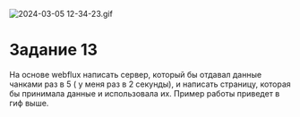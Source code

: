 ![2024-03-05 12-34-23.gif](/src/main/resources/2024-03-05%2012-34-23.gif)
# Задание 13
На основе webflux написать сервер, который бы отдавал данные чанками раз в 5 ( у меня раз в 2 секунды), и написать страницу, которая бы принимала данные и использовала их.
Пример работы приведет в гиф выше.